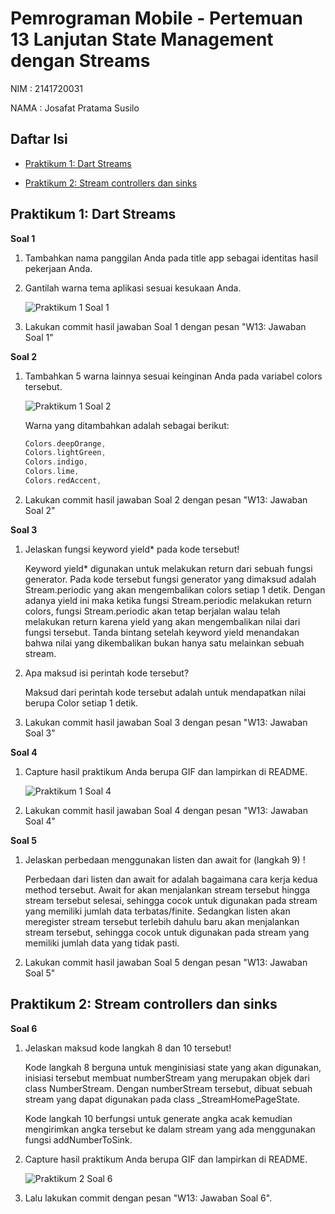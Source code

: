# Pemrograman Mobile - Pertemuan 13 Lanjutan State Management dengan Streams

NIM :  2141720031

NAMA : Josafat Pratama Susilo

## Daftar Isi

- [Praktikum 1: Dart Streams](#praktikum-1-dart-streams)

- [Praktikum 2: Stream controllers dan sinks](#praktikum-2-stream-controllers-dan-sinks)

## Praktikum 1: Dart Streams

**Soal 1**

1. Tambahkan nama panggilan Anda pada title app sebagai identitas hasil pekerjaan Anda.

2. Gantilah warna tema aplikasi sesuai kesukaan Anda.

    ![Praktikum 1 Soal 1](docs/praktikum_1_soal1.png)

3. Lakukan commit hasil jawaban Soal 1 dengan pesan "W13: Jawaban Soal 1"

**Soal 2**

1. Tambahkan 5 warna lainnya sesuai keinginan Anda pada variabel colors tersebut.

    ![Praktikum 1 Soal 2](docs/praktikum_1_soal2.png)

    Warna yang ditambahkan adalah sebagai berikut:

    ```dart
    Colors.deepOrange,
    Colors.lightGreen,
    Colors.indigo,
    Colors.lime,
    Colors.redAccent,
    ```
2. Lakukan commit hasil jawaban Soal 2 dengan pesan "W13: Jawaban Soal 2"

**Soal 3**

1. Jelaskan fungsi keyword yield* pada kode tersebut!

    Keyword yield* digunakan untuk melakukan return dari sebuah fungsi generator. Pada kode tersebut fungsi generator yang dimaksud adalah Stream.periodic yang akan mengembalikan colors setiap 1 detik. Dengan adanya yield ini maka ketika fungsi Stream.periodic melakukan return colors, fungsi Stream.periodic akan tetap berjalan walau telah melakukan return karena yield yang akan mengembalikan nilai dari fungsi tersebut. Tanda bintang setelah keyword yield menandakan bahwa nilai yang dikembalikan bukan hanya satu melainkan sebuah stream.

2. Apa maksud isi perintah kode tersebut?

    Maksud dari perintah kode tersebut adalah untuk mendapatkan nilai berupa Color setiap 1 detik. 

3. Lakukan commit hasil jawaban Soal 3 dengan pesan "W13: Jawaban Soal 3"

**Soal 4**

1. Capture hasil praktikum Anda berupa GIF dan lampirkan di README.

    ![Praktikum 1 Soal 4](docs/praktikum_1_soal4.gif)

2. Lakukan commit hasil jawaban Soal 4 dengan pesan "W13: Jawaban Soal 4"

**Soal 5**

1. Jelaskan perbedaan menggunakan listen dan await for (langkah 9) !

    Perbedaan dari listen dan await for adalah bagaimana cara kerja kedua method tersebut. Await for akan menjalankan stream tersebut hingga stream tersebut selesai, sehingga cocok untuk digunakan pada stream yang memiliki jumlah data terbatas/finite. Sedangkan listen akan meregister stream tersebut terlebih dahulu baru akan menjalankan stream tersebut, sehingga cocok untuk digunakan pada stream yang memiliki jumlah data yang tidak pasti.

2. Lakukan commit hasil jawaban Soal 5 dengan pesan "W13: Jawaban Soal 5"

## Praktikum 2: Stream controllers dan sinks

**Soal 6**

1. Jelaskan maksud kode langkah 8 dan 10 tersebut!

    Kode langkah 8 berguna untuk menginisiasi state yang akan digunakan, inisiasi tersebut membuat numberStream yang merupakan objek dari class NumberStream. Dengan numberStream tersebut, dibuat sebuah stream yang dapat digunakan pada class _StreamHomePageState.

    Kode langkah 10 berfungsi untuk generate angka acak kemudian mengirimkan angka tersebut ke dalam stream yang ada menggunakan fungsi addNumberToSink.

2. Capture hasil praktikum Anda berupa GIF dan lampirkan di README.

    ![Praktikum 2 Soal 6](docs/praktikum_2_soal6.gif)

3. Lalu lakukan commit dengan pesan "W13: Jawaban Soal 6".